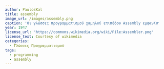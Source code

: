 ```yaml
---
author: PaulosKal
title: assembly
image_url: /images/assembly.png
caption: 'Οι γλώσσες προγραμματισμού χαμηλού επιπέδου Assembly εμφανίστηκαν για πρώτη φορά το 1947 και αποτελεί λύση για την μεταγλώττιση σε γλώσσα μηχανής ακόμα και σήμερα, όπου ο χρόνος εκτέλεσης, η χωρητικότητα και η ακρίβεια είναι αυστηρές παράμετροι.'
year: 1947
license_url: 'https://commons.wikimedia.org/wiki/File:Assembler.png'
license_text: Courtesy of wikimedia
categories:
  - Γλώσσες Προγραμματισμού
tags:
  - programming
  - assembly
---
```

